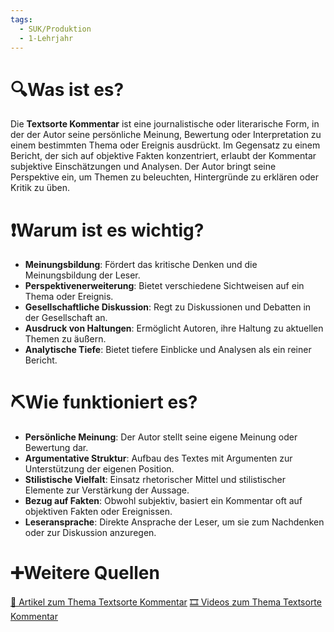 ```yaml
---
tags:
  - SUK/Produktion
  - 1-Lehrjahr
---
```

# 🔍Was ist es?
Die **Textsorte Kommentar** ist eine journalistische oder literarische Form, in der der Autor seine persönliche Meinung, Bewertung oder Interpretation zu einem bestimmten Thema oder Ereignis ausdrückt. Im Gegensatz zu einem Bericht, der sich auf objektive Fakten konzentriert, erlaubt der Kommentar subjektive Einschätzungen und Analysen. Der Autor bringt seine Perspektive ein, um Themen zu beleuchten, Hintergründe zu erklären oder Kritik zu üben.

# ❗Warum ist es wichtig?
- **Meinungsbildung**: Fördert das kritische Denken und die Meinungsbildung der Leser.
- **Perspektivenerweiterung**: Bietet verschiedene Sichtweisen auf ein Thema oder Ereignis.
- **Gesellschaftliche Diskussion**: Regt zu Diskussionen und Debatten in der Gesellschaft an.
- **Ausdruck von Haltungen**: Ermöglicht Autoren, ihre Haltung zu aktuellen Themen zu äußern.
- **Analytische Tiefe**: Bietet tiefere Einblicke und Analysen als ein reiner Bericht.

# ⛏Wie funktioniert es?
- **Persönliche Meinung**: Der Autor stellt seine eigene Meinung oder Bewertung dar.
- **Argumentative Struktur**: Aufbau des Textes mit Argumenten zur Unterstützung der eigenen Position.
- **Stilistische Vielfalt**: Einsatz rhetorischer Mittel und stilistischer Elemente zur Verstärkung der Aussage.
- **Bezug auf Fakten**: Obwohl subjektiv, basiert ein Kommentar oft auf objektiven Fakten oder Ereignissen.
- **Leseransprache**: Direkte Ansprache der Leser, um sie zum Nachdenken oder zur Diskussion anzuregen.

# ➕Weitere Quellen
[📄 Artikel zum Thema Textsorte Kommentar](https://www.google.com/search?q=Textsorte+Kommentar&tbm=nws)
[🎞 Videos zum Thema Textsorte Kommentar](https://www.google.com/search?q=Textsorte+Kommentar&tbm=vid)